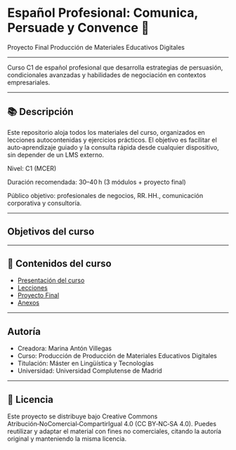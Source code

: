# Español Profesional: Comunica, Persuade y Convence 💼
Proyecto Final Producción de Materiales Educativos Digitales

---

Curso C1 de español profesional que desarrolla estrategias de persuasión, condicionales avanzadas y habilidades de negociación en contextos empresariales.

---

## 📚 Descripción
Este repositorio aloja todos los materiales del curso, organizados en lecciones autocontenidas y ejercicios prácticos. El objetivo es facilitar el auto‑aprendizaje guiado y la consulta rápida desde cualquier dispositivo, sin depender de un LMS externo.

Nivel: C1 (MCER)

Duración recomendada: 30–40 h (3 módulos + proyecto final)

Público objetivo: profesionales de negocios, RR. HH., comunicación corporativa y consultoría.

---

## Objetivos del curso



---

## 📂 Contenidos del curso
- [Presentación del curso](Presentación/Presentacion.html)
- [Lecciones](/Lecciones/README.md)
- [Proyecto Final](Lecciones/ProyectoFinal.md)
- [Anexos](/Anexos/README.md)

---

## Autoría
- Creadora: Marina Antón Villegas
- Curso: Producción de Producción de Materiales Educativos Digitales
- Titulación: Máster en Lingüística y Tecnologías
- Universidad: Universidad Complutense de Madrid

--- 

## 📜 Licencia

Este proyecto se distribuye bajo Creative Commons Atribución‑NoComercial‑CompartirIgual 4.0 (CC BY‑NC‑SA 4.0). Puedes reutilizar y adaptar el material con fines no comerciales, citando la autoría original y manteniendo la misma licencia.

